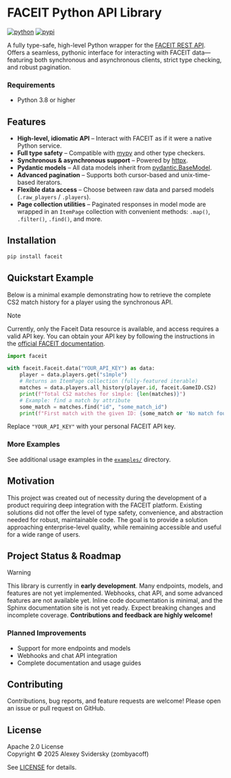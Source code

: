# FACEIT Python API Library

[![python](https://img.shields.io/badge/python-3.8%2B-3776ab?style=flat-square&labelColor=ffffff&color=2e86c1)](https://www.python.org/)
[![pypi](https://img.shields.io/pypi/v/faceit?style=flat-square&labelColor=ffffff&color=43a047)](https://pypi.org/project/faceit/)

A fully type-safe, high-level Python wrapper for the [FACEIT REST API](https://docs.faceit.com/docs).
Offers a seamless, pythonic interface for interacting with FACEIT data—featuring both synchronous and asynchronous clients, strict type checking, and robust pagination.

### Requirements

- Python 3.8 or higher

## Features

- **High-level, idiomatic API** – Interact with FACEIT as if it were a native Python service.
- **Full type safety** – Compatible with [mypy](https://mypy-lang.org/) and other type checkers.
- **Synchronous & asynchronous support** – Powered by [httpx](https://www.python-httpx.org/).
- **Pydantic models** – All data models inherit from [pydantic.BaseModel](https://docs.pydantic.dev/latest/usage/models/).
- **Advanced pagination** – Supports both cursor-based and unix-time-based iterators.
- **Flexible data access** – Choose between raw data and parsed models (`.raw_players` / `.players`).
- **Page collection utilities** – Paginated responses in model mode are wrapped in an `ItemPage` collection with convenient methods: `.map()`, `.filter()`, `.find()`, and more.

## Installation

```bash
pip install faceit
```

## Quickstart Example

Below is a minimal example demonstrating how to retrieve the complete CS2 match history for a player using the synchronous API.

> [!NOTE]
> Currently, only the Faceit Data resource is available, and access requires a valid API key. You can obtain your API key by following the instructions in the [official FACEIT documentation](https://docs.faceit.com/getting-started/authentication/api-keys).

```python
import faceit

with faceit.Faceit.data("YOUR_API_KEY") as data:
    player = data.players.get("s1mple")
    # Returns an ItemPage collection (fully-featured iterable)
    matches = data.players.all_history(player.id, faceit.GameID.CS2)
    print(f"Total CS2 matches for s1mple: {len(matches)}")
    # Example: find a match by attribute
    some_match = matches.find("id", "some_match_id")
    print(f"First match with the given ID: {some_match or 'No match found'}")
```

Replace `"YOUR_API_KEY"` with your personal FACEIT API key.

### More Examples

See additional usage examples in the [`examples/`](examples/) directory.

## Motivation

This project was created out of necessity during the development of a product requiring deep integration with the FACEIT platform.
Existing solutions did not offer the level of type safety, convenience, and abstraction needed for robust, maintainable code.
The goal is to provide a solution approaching enterprise-level quality, while remaining accessible and useful for a wide range of users.

## Project Status & Roadmap

> [!WARNING]
> This library is currently in **early development**.
> Many endpoints, models, and features are not yet implemented.
> Webhooks, chat API, and some advanced features are not available yet.
> Inline code documentation is minimal, and the Sphinx documentation site is not yet ready.
> Expect breaking changes and incomplete coverage.
> **Contributions and feedback are highly welcome!**

### Planned Improvements

- Support for more endpoints and models
- Webhooks and chat API integration
- Complete documentation and usage guides

## Contributing

Contributions, bug reports, and feature requests are welcome!
Please open an issue or pull request on GitHub.

## License

Apache 2.0 License  
Copyright © 2025 Alexey Svidersky (zombyacoff)

See [LICENSE](LICENSE) for details.
